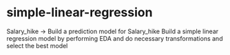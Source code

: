 # simple-linear-regression
Salary_hike -> Build a prediction model for Salary_hike
Build a simple linear regression model by performing EDA and do necessary transformations and select the best model 
